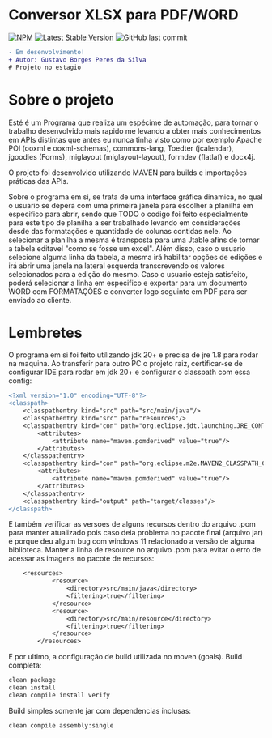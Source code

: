 # Conversor XLSX para PDF/WORD
[![NPM](https://img.shields.io/npm/l/react)](https://github.com/GustavoBorges13/Conversor_XLSX-PDF/blob/main/LICENSE) 
[![Latest Stable Version](https://img.shields.io/badge/version-v0.2.9.11-blue)](https://github.com/GustavoBorges13/Conversor_XLSX-PDF/releases)
![GitHub last commit](https://img.shields.io/github/last-commit/GustavoBorges13/Conversor_XLSX-PDF)
<!---[![Build Status](https://app.travis-ci.com/GustavoBorges13/RunBlocker.svg?branch=main)](https://app.travis-ci.com/GustavoBorges13/RunBlocker)-->

```diff
- Em desenvolvimento!
+ Autor: Gustavo Borges Peres da Silva
# Projeto no estagio
```
# Sobre o projeto
 Esté é um Programa que realiza um espécime de automação, para tornar o trabalho desenvolvido mais rapido me levando a obter mais conhecimentos em APIs distintas que antes eu nunca tinha visto como por exemplo Apache POI (ooxml e ooxml-schemas), commons-lang, Toedter (jcalendar), jgoodies (Forms), miglayout (miglayout-layout), formdev (flatlaf) e docx4j. 
 
 O projeto foi desenvolvido utilizando MAVEN para builds e importações práticas das APIs.
 
 Sobre o programa em si, se trata de uma interface gráfica dinamica, no qual o usuario se depera com uma primeira janela para escolher a planilha em especifico para abrir, sendo que TODO o codigo foi feito especialmente para este tipo de planilha a ser trabalhado levando em considerações desde das formatações e quantidade de colunas contidas nele. Ao selecionar a planilha a mesma é transposta para uma Jtable afins de tornar a tabela editavel "como se fosse um excel". Além disso, caso o usuario selecione alguma linha da tabela, a mesma irá habilitar opções de edições e irá abrir uma janela na lateral esquerda transcrevendo os valores selecionados para a edição do mesmo. Caso o usuario esteja satisfeito, poderá selecionar a linha em especifico e exportar para um documento WORD com FORMATAÇÕES e converter logo seguinte em PDF para ser enviado ao cliente.


# Lembretes
O programa em si foi feito utilizando jdk 20+ e precisa de jre 1.8 para rodar na maquina.
Ao transferir para outro PC o projeto raiz, certificar-se de configurar IDE para rodar em jdk 20+ e configurar o classpath com essa config:

```diff
<?xml version="1.0" encoding="UTF-8"?>
<classpath>
	<classpathentry kind="src" path="src/main/java"/>
	<classpathentry kind="src" path="resources"/>
	<classpathentry kind="con" path="org.eclipse.jdt.launching.JRE_CONTAINER/org.eclipse.jdt.internal.debug.ui.launcher.StandardVMType/JavaSE-1.8">
		<attributes>
			<attribute name="maven.pomderived" value="true"/>
		</attributes>
	</classpathentry>
	<classpathentry kind="con" path="org.eclipse.m2e.MAVEN2_CLASSPATH_CONTAINER">
		<attributes>
			<attribute name="maven.pomderived" value="true"/>
		</attributes>
	</classpathentry>
	<classpathentry kind="output" path="target/classes"/>
</classpath>
```
E também verificar as versoes de alguns recursos dentro do arquivo .pom para manter atualizado pois caso deia problema no pacote final (arquivo jar) é porque deu algum bug com windows 11 relacionado a versão de alguma biblioteca. 
Manter a linha de resource no arquivo .pom para evitar o erro de acessar as imagens no pacote de recursos:
```diff
	<resources>
			<resource>
				<directory>src/main/java</directory>
				<filtering>true</filtering>
			</resource>
			<resource>
				<directory>src/main/resource</directory>
				<filtering>true</filtering>
			</resource>
		</resources>
```
E por ultimo, a configuração de build utilizada no moven (goals).
Build completa:
```diff
clean package
clean install
clean compile install verify
```
Build simples somente jar com dependencias inclusas:
```diff
clean compile assembly:single
```
